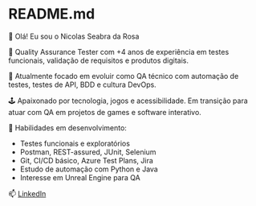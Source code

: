 # README.md

👋 Olá! Eu sou o Nicolas Seabra da Rosa

🔧 Quality Assurance Tester com +4 anos de experiência em testes funcionais, validação de requisitos e produtos digitais.

🎯 Atualmente focado em evoluir como QA técnico com automação de testes, testes de API, BDD e cultura DevOps.

🕹️ Apaixonado por tecnologia, jogos e acessibilidade. Em transição para atuar com QA em projetos de games e software interativo.

🚀 Habilidades em desenvolvimento:
- Testes funcionais e exploratórios
- Postman, REST-assured, JUnit, Selenium
- Git, CI/CD básico, Azure Test Plans, Jira
- Estudo de automação com Python e Java
- Interesse em Unreal Engine para QA

📫 [LinkedIn](https://linkedin.com/in/nicolas-seabra-da-rosa-204a3b155)
